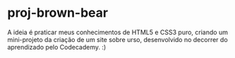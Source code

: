 # proj-brown-bear
A ideia é praticar meus conhecimentos de HTML5 e CSS3 puro, criando um mini-projeto da criação de um site sobre urso, desenvolvido no decorrer do aprendizado pelo Codecademy. :)
